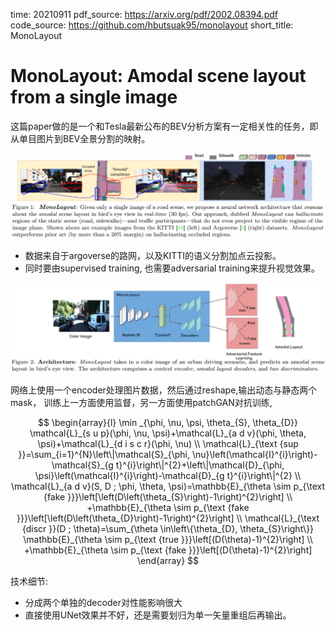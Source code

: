 time: 20210911
pdf_source: https://arxiv.org/pdf/2002.08394.pdf
code_source: https://github.com/hbutsuak95/monolayout
short_title: MonoLayout

# MonoLayout: Amodal scene layout from a single image

这篇paper做的是一个和Tesla最新公布的BEV分析方案有一定相关性的任务，即从单目图片到BEV全景分割的映射。

![image](res/monolayout_task.png)

- 数据来自于argoverse的路网，以及KITTI的语义分割加点云投影。
- 同时要由supervised training, 也需要adversarial training来提升视觉效果。
  

![image](res/monolayout_arch.png)

网络上使用一个encoder处理图片数据，然后通过reshape,输出动态与静态两个mask， 训练上一方面使用监督，另一方面使用patchGAN对抗训练,

$$
\begin{array}{l}
\min _{\phi, \nu, \psi, \theta_{S}, \theta_{D}} \mathcal{L}_{s u p}(\phi, \nu, \psi)+\mathcal{L}_{a d v}(\phi, \theta, \psi)+\mathcal{L}_{d i s c r}(\phi, \nu) \\
\mathcal{L}_{\text {sup }}=\sum_{i=1}^{N}\left\|\mathcal{S}_{\phi, \nu}\left(\mathcal{I}^{i}\right)-\mathcal{S}_{g t}^{i}\right\|^{2}+\left\|\mathcal{D}_{\phi, \psi}\left(\mathcal{I}^{i}\right)-\mathcal{D}_{g t}^{i}\right\|^{2} \\
\mathcal{L}_{a d v}(S, D ; \phi, \theta, \psi)=\mathbb{E}_{\theta \sim p_{\text {fake }}}\left[\left(D\left(\theta_{S}\right)-1\right)^{2}\right] \\
+\mathbb{E}_{\theta \sim p_{\text {fake }}}\left[\left(D\left(\theta_{D}\right)-1\right)^{2}\right] \\
\mathcal{L}_{\text {discr }}(D ; \theta)=\sum_{\theta \in\left\{\theta_{D}, \theta_{S}\right\}} \mathbb{E}_{\theta \sim p_{\text {true }}}\left[(D(\theta)-1)^{2}\right] \\
+\mathbb{E}_{\theta \sim p_{\text {fake }}}\left[(D(\theta)-1)^{2}\right]
\end{array}
$$

技术细节:

- 分成两个单独的decoder对性能影响很大
- 直接使用UNet效果并不好，还是需要划归为单一矢量重组后再输出。

